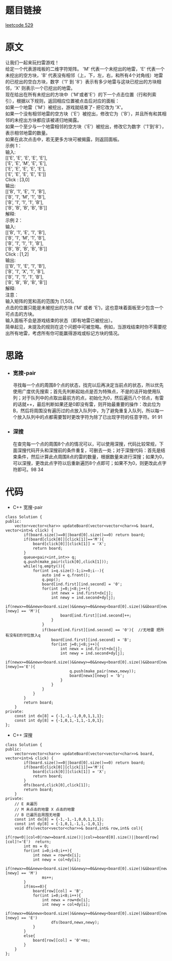 # 题目链接
[leetcode 529](https://leetcode-cn.com/problems/minesweeper/)

# 原文
让我们一起来玩扫雷游戏！  
给定一个代表游戏板的二维字符矩阵。 'M' 代表一个未挖出的地雷，'E' 代表一个未挖出的空方块，'B' 代表没有相邻（上，下，左，右，和所有4个对角线）地雷的已挖出的空白方块，数字（'1' 到 '8'）表示有多少地雷与这块已挖出的方块相邻，'X' 则表示一个已挖出的地雷。   
现在给出在所有未挖出的方块中（'M'或者'E'）的下一个点击位置（行和列索引），根据以下规则，返回相应位置被点击后对应的面板：  
如果一个地雷（'M'）被挖出，游戏就结束了- 把它改为 'X'。   
如果一个没有相邻地雷的空方块（'E'）被挖出，修改它为（'B'），并且所有和其相邻的未挖出方块都应该被递归地揭露。  
如果一个至少与一个地雷相邻的空方块（'E'）被挖出，修改它为数字（'1'到'8'），表示相邻地雷的数量。  
如果在此次点击中，若无更多方块可被揭露，则返回面板。  
示例 1：  
输入:   
[['E', 'E', 'E', 'E', 'E'],  
 ['E', 'E', 'M', 'E', 'E'],  
 ['E', 'E', 'E', 'E', 'E'],  
 ['E', 'E', 'E', 'E', 'E']]  
Click : [3,0]  
输出:   
[['B', '1', 'E', '1', 'B'],  
 ['B', '1', 'M', '1', 'B'],  
 ['B', '1', '1', '1', 'B'],  
 ['B', 'B', 'B', 'B', 'B']]  
解释:  
示例 2：  
输入:    
[['B', '1', 'E', '1', 'B'],  
 ['B', '1', 'M', '1', 'B'],  
 ['B', '1', '1', '1', 'B'],  
 ['B', 'B', 'B', 'B', 'B']]  
Click : [1,2]  
输出:   
[['B', '1', 'E', '1', 'B'],  
 ['B', '1', 'X', '1', 'B'],  
 ['B', '1', '1', '1', 'B'],  
 ['B', 'B', 'B', 'B', 'B']]  
解释:  
注意：  
输入矩阵的宽和高的范围为 [1,50]。  
点击的位置只能是未被挖出的方块 ('M' 或者 'E')，这也意味着面板至少包含一个可点击的方块。  
输入面板不会是游戏结束的状态（即有地雷已被挖出）。  
简单起见，未提及的规则在这个问题中可被忽略。例如，当游戏结束时你不需要挖出所有地雷，考虑所有你可能赢得游戏或标记方块的情况。  

# 思路
- ### **宽搜-pair**
  寻找每一个点的周围8个点的状态，找完以后再决定当前点的状态，所以优先使用广度优先搜索；首先先判断起始点是否为特殊点，不是的话开始使用队列；对于队列中的点取出最前方的点，初始化为0，然后遍历八个邻点，有雷的话就++，最后判断如果还是0即没有雷，则开始最重要的操作：改此位为B，然后将周围没有遍历过的点放入队列中，为了避免重复入队列，所以每一个放入队列中的点都需要暂时更改字符为除了已出现字符的任意字符。91 91
- ### **深搜**
  在查完每一个点的周围8个点的情况可以，可以使用深搜，代码比较常规，下面深搜代码开头和深搜前的条件重复，可删去一处；对于深搜代码：首先是结束条件，然后计算此点周围8点的雷的数量，根据数量来进行深搜；如果为0，可以深搜，更改此点字符以后重新遍历8个点即可；如果不为0，则更改此点字符即可。98 34

# 代码
- C++ 宽搜-pair
```
class Solution {
public:
    vector<vector<char>> updateBoard(vector<vector<char>>& board, vector<int>& click) {
        if(board.size()==0||board[0].size()==0) return board;
        if(board[click[0]][click[1]]=='M'){
            board[click[0]][click[1]] = 'X';
            return board;
        }
        queue<pair<int,int>> q;
        q.push(make_pair(click[0],click[1]));
        while(!q.empty()){
            for(int i=q.size()-1;i>=0;i--){
                auto ind = q.front();
                q.pop();
                board[ind.first][ind.second] = '0';
                for(int j=0;j<8;j++){
                    int newx = ind.first+dx[j];
                    int newy = ind.second+dy[j];
                    if(newx>=0&&newx<board.size()&&newy>=0&&newy<board[0].size()&&board[newx][newy] == 'M'){
                        board[ind.first][ind.second]++;
                    }
                }
                if(board[ind.first][ind.second] == '0'){  //无地雷 把所有没有E的邻位放入q
                    board[ind.first][ind.second] = 'B';
                    for(int j=0;j<8;j++){
                        int newx = ind.first+dx[j];
                        int newy = ind.second+dy[j];
                        if(newx>=0&&newx<board.size()&&newy>=0&&newy<board[0].size()&&board[newx][newy]=='E'){
                            q.push(make_pair(newx,newy));
                            board[newx][newy] = 'b';
                        }
                    }
                }
            }
        }
        return board;
    }
private:
    const int dx[8] = {-1,-1,-1,0,0,1,1,1};
    const int dy[8] = {-1,0,1,-1,1,-1,0,1};
};
```
- C++ 深搜
```
class Solution {
public:
    vector<vector<char>> updateBoard(vector<vector<char>>& board, vector<int>& click) {
        if(board.size()==0||board[0].size()==0) return board;
        if(board[click[0]][click[1]]=='M'){
            board[click[0]][click[1]] = 'X';
            return board;
        }
        dfs(board,click[0],click[1]);
        return board;
    }
private:
    // E 未遍历
    // M 未点击的地雷 X 点击的地雷
    // B 已遍历且周围无地雷
    const int dx[8] = {-1,-1,-1,0,0,1,1,1};
    const int dy[8] = {-1,0,1,-1,1,-1,0,1};
    void dfs(vector<vector<char>>& board,int& row,int& col){
        if(row<0||col<0|row>=board.size()||col>=board[0].size()||board[row][col]!='E')  return;
        int ms = 0;
        for(int i=0;i<8;i++){
            int newx = row+dx[i];
            int newy = col+dy[i];
            if(newx>=0&&newx<board.size()&&newy>=0&&newy<board[0].size()&&board[newx][newy] == 'M')
                ms++;
        }
        if(ms==0){
            board[row][col] = 'B';
            for(int i=0;i<8;i++){
                int newx = row+dx[i];
                int newy = col+dy[i];
                if(newx>=0&&newx<board.size()&&newy>=0&&newy<board[0].size()&&board[newx][newy] == 'E')
                    dfs(board,newx,newy);
            }
        }
        else{
            board[row][col] = '0'+ms;
        }
    }
};
```